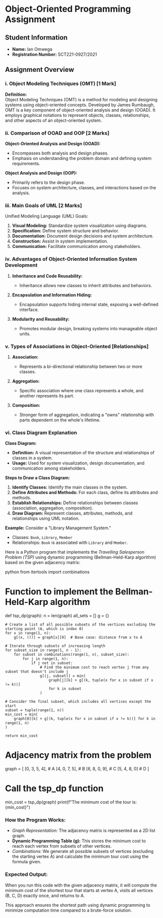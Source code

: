 # Object-Oriented Programming Assignment

## Student Information
- **Name:** Ian Omwega
- **Registration Number:** SCT221-0927/2021

## Assignment Overview

### i. Object Modeling Techniques (OMT) [1 Mark]
**Definition:**  
Object Modeling Techniques (OMT) is a method for modeling and designing systems using object-oriented concepts. Developed by James Rumbaugh, OMT is a key component of object-oriented analysis and design (OOAD). It employs graphical notations to represent objects, classes, relationships, and other aspects of an object-oriented system.

### ii. Comparison of OOAD and OOP [2 Marks]
**Object-Oriented Analysis and Design (OOAD):**
- Encompasses both analysis and design phases.
- Emphasis on understanding the problem domain and defining system requirements.

**Object Analysis and Design (OOP):**
- Primarily refers to the design phase.
- Focuses on system architecture, classes, and interactions based on the analysis.

### iii. Main Goals of UML [2 Marks]
Unified Modeling Language (UML) Goals:
1. **Visual Modeling:** Standardize system visualization using diagrams.
2. **Specification:** Define system structure and behavior.
3. **Documentation:** Document design decisions and system architecture.
4. **Construction:** Assist in system implementation.
5. **Communication:** Facilitate communication among stakeholders.

### iv. Advantages of Object-Oriented Information System Development
1. **Inheritance and Code Reusability:**
   - Inheritance allows new classes to inherit attributes and behaviors.
   
2. **Encapsulation and Information Hiding:**
   - Encapsulation supports hiding internal state, exposing a well-defined interface.

3. **Modularity and Reusability:**
   - Promotes modular design, breaking systems into manageable object units.

### v. Types of Associations in Object-Oriented [Relationships]
1. **Association:**
   - Represents a bi-directional relationship between two or more classes.

2. **Aggregation:**
   - Specific association where one class represents a whole, and another represents its part.

3. **Composition:**
   - Stronger form of aggregation, indicating a "owns" relationship with parts dependent on the whole's lifetime.

### vi. Class Diagram Explanation
**Class Diagram:**
- **Definition:** A visual representation of the structure and relationships of classes in a system.
- **Usage:** Used for system visualization, design documentation, and communication among stakeholders.

**Steps to Draw a Class Diagram:**
1. **Identify Classes:** Identify the main classes in the system.
2. **Define Attributes and Methods:** For each class, define its attributes and methods.
3. **Establish Relationships:** Define relationships between classes (association, aggregation, composition).
4. **Draw Diagram:** Represent classes, attributes, methods, and relationships using UML notation.

**Example:**
Consider a "Library Management System."
- Classes: `Book`, `Library`, `Member`
- Relationships: `Book` is associated with `Library` and `Member`.







Here is a Python program that implements the *Travelling Salesperson Problem (TSP)* using dynamic programming (Bellman-Held-Karp algorithm) based on the given adjacency matrix:

python
from itertools import combinations

# Function to implement the Bellman-Held-Karp algorithm
def tsp_dp(graph):
    n = len(graph)
    all_sets = []
    g = {}

    # Create a list of all possible subsets of the vertices excluding the starting point (A, which is index 0)
    for x in range(1, n):
        g[(x, ())] = graph[x][0]  # Base case: distance from x to A

    # Iterate through subsets of increasing length
    for subset_size in range(1, n - 1):
        for subset in combinations(range(1, n), subset_size):
            for j in range(1, n):
                if j not in subset:
                    # Find the minimum cost to reach vertex j from any subset that doesn't include j
                    g[(j, subset)] = min(
                        graph[j][k] + g[(k, tuple(x for x in subset if x != k))]
                        for k in subset
                    )

    # Consider the final subset, which includes all vertices except the start
    subset = tuple(range(1, n))
    min_cost = min(
        graph[0][k] + g[(k, tuple(x for x in subset if x != k))] for k in range(1, n)
    )

    return min_cost

# Adjacency matrix from the problem
graph = [
    [0, 3, 5, 4],  # A
    [4, 0, 7, 5],  # B
    [6, 8, 0, 9],  # C
    [5, 4, 8, 0]   # D
]

# Call the tsp_dp function
min_cost = tsp_dp(graph)
print(f"The minimum cost of the tour is: {min_cost}")


### How the Program Works:
- *Graph Representation:* The adjacency matrix is represented as a 2D list graph.
- **Dynamic Programming Table (g):** This stores the minimum cost to reach each vertex from subsets of other vertices.
- *Combinations:* We generate all possible subsets of vertices (excluding the starting vertex A) and calculate the minimum tour cost using the formula given.

### Expected Output:
When you run this code with the given adjacency matrix, it will compute the minimum cost of the shortest tour that starts at vertex A, visits all vertices (B, C, D) exactly once, and returns to A.

This approach ensures the shortest path using dynamic programming to minimize computation time compared to a brute-force solution.
